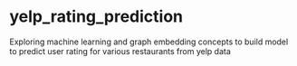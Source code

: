 # yelp_rating_prediction
 Exploring machine learning and graph embedding concepts to build model to predict user rating for various restaurants from yelp data
